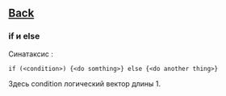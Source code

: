 ## [Back](https://github.com/ifanzilka/Statistic_for_R/blob/main/Module%201:%20basic%20structures%20and%20concepts/readme.md)

### if и  else
Синатаксис :

    if (<condition>) {<do somthing>} else {<do another thing>}

Здесь condition  логический вектор длины 1.
